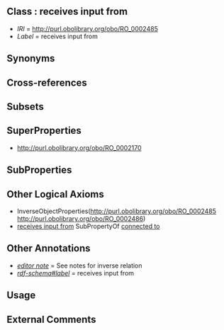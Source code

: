 
## Class : receives input from

 * *IRI* = http://purl.obolibrary.org/obo/RO_0002485
 * *Label* = receives input from

## Synonyms


## Cross-references


## Subsets


## SuperProperties

 * <http://purl.obolibrary.org/obo/RO_0002170>

## SubProperties


## Other Logical Axioms

 * InverseObjectProperties(<http://purl.obolibrary.org/obo/RO_0002485> <http://purl.obolibrary.org/obo/RO_0002486>)
 * [receives input from](../../RO/85/RO_0002485.md) SubPropertyOf [connected to](../../RO/70/RO_0002170.md)

## Other Annotations

 * *[editor note](../../IAO/16/IAO_0000116.md)* = See notes for inverse relation
 * *[rdf-schema#label](../../el/rdf-schema#label.md)* = receives input from

## Usage


## External Comments

